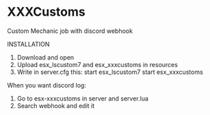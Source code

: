 # XXXCustoms
Custom Mechanic job with discord webhook

INSTALLATION
1) Download and open
2) Upload esx_lscustom7 and esx_xxxcustoms in resources
3) Write in server.cfg this:
start esx_lscustom7
start esx_xxxcustoms

When you want discord log:
1) Go to esx-xxxcustoms in server and server.lua
2) Search webhook and edit it
